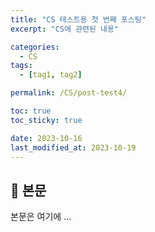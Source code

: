 ```yaml
---
title: "CS 테스트용 첫 번째 포스팅"
excerpt: "CS에 관련된 내용"

categories:
  - CS
tags:
  - [tag1, tag2]

permalink: /CS/post-test4/

toc: true
toc_sticky: true

date: 2023-10-16
last_modified_at: 2023-10-19
---
```


## 🦥 본문

본문은 여기에 ...
